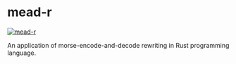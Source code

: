 # mead-r

[![mead-r](https://snapcraft.io/mead-r/badge.svg)](https://snapcraft.io/mead-r)

An application of morse-encode-and-decode rewriting in Rust programming language.
